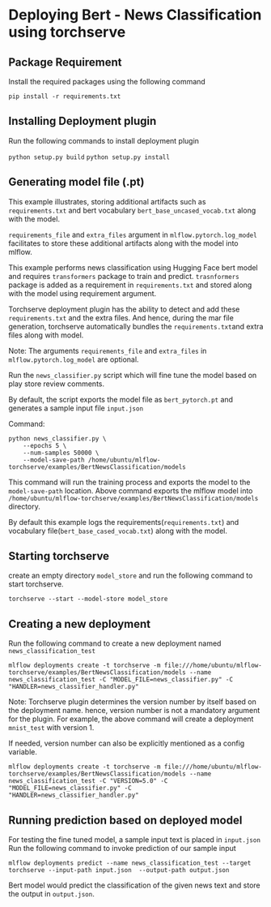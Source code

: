 # Deploying Bert - News Classification using torchserve

## Package Requirement

Install the required packages using the following command

`pip install -r requirements.txt`

## Installing Deployment plugin

Run the following commands to install deployment plugin

`python setup.py build`
`python setup.py install`

## Generating model file (.pt)

This example illustrates, storing additional artifacts such as `requirements.txt` and bert vocabulary `bert_base_uncased_vocab.txt`
along with the model.

`requirements_file` and `extra_files` argument in `mlflow.pytorch.log_model` facilitates to store these additional artifacts along
with the model into mlflow.

This example performs news classification using Hugging Face bert model and requires `transformers` package to train and predict.
`trasnformers` package is added as a requirement in `requirements.txt` and stored along with the model using requirement argument.

Torchserve deployment plugin has the ability to detect and add these `requirements.txt` and the extra files. And hence, during the
mar file generation, torchserve automatically bundles the `requirements.txt`and extra files along with model.

Note: The arguments `requirements_file` and `extra_files` in `mlflow.pytorch.log_model` are optional.

Run the `news_classifier.py` script which will fine tune the model based on play store review comments. 

By default,  the script exports the model file as `bert_pytorch.pt` and generates a sample input file `input.json`

Command: 
```
python news_classifier.py \
    --epochs 5 \
    --num-samples 50000 \
    --model-save-path /home/ubuntu/mlflow-torchserve/examples/BertNewsClassification/models
```

This command will run the training process and exports the model to the `model-save-path` location.
Above command exports the mlflow model into `/home/ubuntu/mlflow-torchserve/examples/BertNewsClassification/models` directory. 

By default this example logs the requirements(`requirements.txt`) and vocabulary file(`bert_base_cased_vocab.txt`) along with the model.

## Starting torchserve

create an empty directory `model_store` and run the following command to start torchserve.

`torchserve --start --model-store model_store`

## Creating a new deployment

Run the following command to create a new deployment named `news_classification_test`

`mlflow deployments create -t torchserve -m file:///home/ubuntu/mlflow-torchserve/examples/BertNewsClassification/models --name news_classification_test -C "MODEL_FILE=news_classifier.py" -C "HANDLER=news_classifier_handler.py"`

Note: Torchserve plugin determines the version number by itself based on the deployment name. hence, version number 
is not a mandatory argument for the plugin. For example, the above command will create a deployment `mnist_test` with version 1.

If needed, version number can also be explicitly mentioned as a config variable.

`mlflow deployments create -t torchserve -m file:///home/ubuntu/mlflow-torchserve/examples/BertNewsClassification/models --name news_classification_test -C "VERSION=5.0" -C "MODEL_FILE=news_classifier.py" -C "HANDLER=news_classifier_handler.py"`


## Running prediction based on deployed model

For testing the fine tuned model, a sample input text is placed in `input.json`
Run the following command to invoke prediction of our sample input 

`mlflow deployments predict --name news_classification_test --target torchserve --input-path input.json  --output-path output.json`

Bert model would predict the classification of the given news text and store the output in `output.json`.
